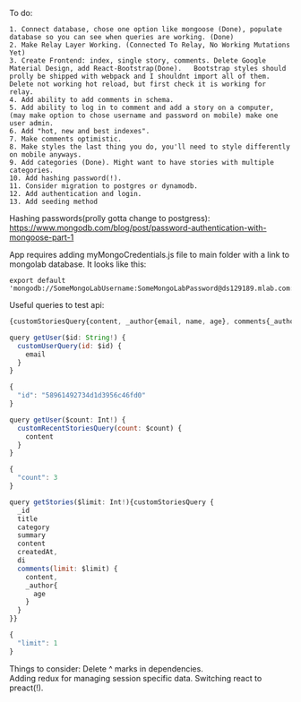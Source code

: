 To do:

```text
1. Connect database, chose one option like mongoose (Done), populate database so you can see when queries are working. (Done)  
2. Make Relay Layer Working. (Connected To Relay, No Working Mutations Yet)  
3. Create Frontend: index, single story, comments. Delete Google Material Design, add React-Bootstrap(Done).   Bootstrap styles should prolly be shipped with webpack and I shouldnt import all of them.  Delete not working hot reload, but first check it is working for relay.  
4. Add ability to add comments in schema.  
5. Add ability to log in to comment and add a story on a computer, (may make option to chose username and password on mobile) make one user admin.  
6. Add "hot, new and best indexes".  
7. Make comments optimistic.  
8. Make styles the last thing you do, you'll need to style differently on mobile anyways.  
9. Add categories (Done). Might want to have stories with multiple categories.  
10. Add hashing password(!).  
11. Consider migration to postgres or dynamodb.
12. Add authentication and login.
13. Add seeding method
```

Hashing passwords(prolly gotta change to postgress):  
https://www.mongodb.com/blog/post/password-authentication-with-mongoose-part-1  

App requires adding myMongoCredentials.js file to main folder with a link to mongolab database. It looks like this:

```text
export default 'mongodb://SomeMongoLabUsername:SomeMongoLabPassword@ds129189.mlab.com:29189/stories';  
```

Useful queries to test api:  

```javascript
{customStoriesQuery{content, _author{email, name, age}, comments{_author{email}, content}, createdAt}}  
```

```javascript
query getUser($id: String!) {
  customUserQuery(id: $id) {
    email
  }
}

{
  "id": "58961492734d1d3956c46fd0"
}
```
```javascript
query getUser($count: Int!) {
  customRecentStoriesQuery(count: $count) {
    content
  }
}

{
  "count": 3
}

```

```javascript
query getStories($limit: Int!){customStoriesQuery {
  _id
  title
  category
  summary
  content
  createdAt,
  di
  comments(limit: $limit) {
    content,
    _author{
      age
    }
  }
}}

{
  "limit": 1
}
```
Things to consider:
Delete ^ marks in dependencies.  
Adding redux for managing session specific data. Switching react to preact(!).  
